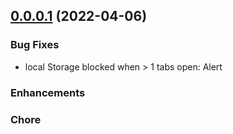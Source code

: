 ## [0.0.0.1](https://https://github.com/Binarii-Labs-Products/cyqur-0.0.0.1-production) (2022-04-06)


### Bug Fixes
- local Storage blocked when > 1 tabs open: Alert

### Enhancements

### Chore
